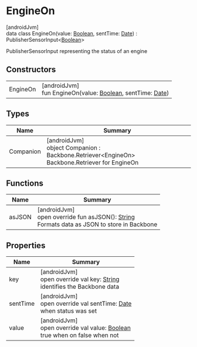 # EngineOn

[androidJvm]\
data class EngineOn(value: [Boolean](https://kotlinlang.org/api/latest/jvm/stdlib/kotlin/-boolean/index.html), sentTime: [Date](https://developer.android.com/reference/kotlin/java/util/Date.html)) : PublisherSensorInput&lt;[Boolean](https://kotlinlang.org/api/latest/jvm/stdlib/kotlin/-boolean/index.html)&gt;

PublisherSensorInput representing the status of an engine

## Constructors

| | |
|---|---|
| EngineOn | [androidJvm]<br>fun EngineOn(value: [Boolean](https://kotlinlang.org/api/latest/jvm/stdlib/kotlin/-boolean/index.html), sentTime: [Date](https://developer.android.com/reference/kotlin/java/util/Date.html)) |

## Types

| Name | Summary |
|---|---|
| Companion | [androidJvm]<br>object Companion : Backbone.Retriever&lt;EngineOn&gt; <br>Backbone.Retriever for EngineOn |

## Functions

| Name | Summary |
|---|---|
| asJSON | [androidJvm]<br>open override fun asJSON(): [String](https://kotlinlang.org/api/latest/jvm/stdlib/kotlin/-string/index.html)<br>Formats data as JSON to store in Backbone |

## Properties

| Name | Summary |
|---|---|
| key | [androidJvm]<br>open override val key: [String](https://kotlinlang.org/api/latest/jvm/stdlib/kotlin/-string/index.html)<br>identifies the Backbone data |
| sentTime | [androidJvm]<br>open override val sentTime: [Date](https://developer.android.com/reference/kotlin/java/util/Date.html)<br>when status was set |
| value | [androidJvm]<br>open override val value: [Boolean](https://kotlinlang.org/api/latest/jvm/stdlib/kotlin/-boolean/index.html)<br>true when on false when not |